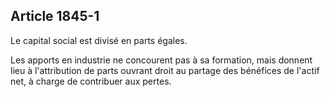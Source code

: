 Article 1845-1
----
Le capital social est divisé en parts égales.

Les apports en industrie ne concourent pas à sa formation, mais donnent lieu à
l'attribution de parts ouvrant droit au partage des bénéfices de l'actif net, à
charge de contribuer aux pertes.
